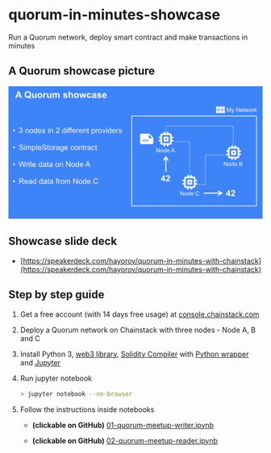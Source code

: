 # quorum-in-minutes-showcase

Run a Quorum network, deploy smart contract and make transactions in minutes

## A Quorum showcase picture

![showcase image](./assets/showcase-01.png)

## Showcase slide deck

- [https://speakerdeck.com/hayorov/quorum-in-minutes-with-chainstack](https://speakerdeck.com/hayorov/quorum-in-minutes-with-chainstack)

## Step by step guide

1. Get a free account (with 14 days free usage) at [console.chainstack.com](https://console.chainstack.com)
2. Deploy a Quorum network on Chainstack with three nodes - Node A, B and C
3. Install Python 3, [web3 library](https://web3py.readthedocs.io/en/stable/quickstart.html#installation), [Solidity Compiler](https://solidity.readthedocs.io/en/latest/installing-solidity.html) with [Python wrapper](https://github.com/iamdefinitelyahuman/py-solc-x) and [Jupyter](https://jupyterlab.readthedocs.io/en/stable/getting_started/installation.html)

4. Run jupyter notebook

    ```bash
    > jupyter notebook --no-browser
    ```

5. Follow the instructions inside notebooks

    - **(clickable on GitHub)** [01-quorum-meetup-writer.ipynb](./01-quorum-meetup-writer.ipynb)

    - **(clickable on GitHub)** [02-quorum-meetup-reader.ipynb](./02-quorum-meetup-reader.ipynb)
